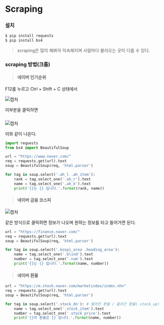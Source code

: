# Scraping

### 설치

```bash
$ pip install requests
$ pip install bs4
```

> scraping은 많이 해봐야 익숙해지며 사람마다 불러오는 곳이 다를 수 있다.

### scraping 방법(크롬)

> #### 네이버 인기순위

F12를 누르고 Ctrl + Shift + C 상태에서  

![캡처](https://user-images.githubusercontent.com/45934117/67656369-f3ab2100-f996-11e9-8950-4bb925fdcf4a.PNG)

이부분을 클릭하면

##### 

![캡처](https://user-images.githubusercontent.com/45934117/67656240-92834d80-f996-11e9-8f49-37c67b45deea.PNG)

이와 같이 나온다.

```python
import requests
from bs4 import BeautifulSoup

url = "https://www.naver.com/"
req = requests.get(url).text
soup = BeautifulSoup(req, 'html.parser')

for tag in soup.select('.ah_l .ah_item'):
    rank = tag.select_one('.ah_r').text
    name = tag.select_one('.ah_k').text
    print('{}는 {} 입니다.'.format(rank, name))
```

> #### 네이버 금융 코스피

![캡처](https://user-images.githubusercontent.com/45934117/67657086-0a527780-f999-11e9-91a4-4e27dde91f71.PNG)

같은 방식으로 클릭하면 정보가 나오며 원하는 정보를 타고 들어가면 된다.

```python
url = "https://finance.naver.com/"
req = requests.get(url).text
soup = BeautifulSoup(req, 'html.parser')

for tag in soup.select('.kospi_area .heading_area'):
    name = tag.select_one('.blind').text
    number = tag.select_one('.num').text
    print('{}는 {} 입니다.'.format(name, number))
```

> #### 네이버 환율

```python
url = "https://m.stock.naver.com/marketindex/index.nhn"
req = requests.get(url).text
soup = BeautifulSoup(req, 'html.parser')

for tag in soup.select('.stock_dn'): # 떨어진 환율 / 올라간 환율(.stock_up)
    name = tag.select_one('.stock_item').text
    number = tag.select_one('.stock_price').text
    print('{}의 환율은 {} 입니다.'.format(name, number))
```

